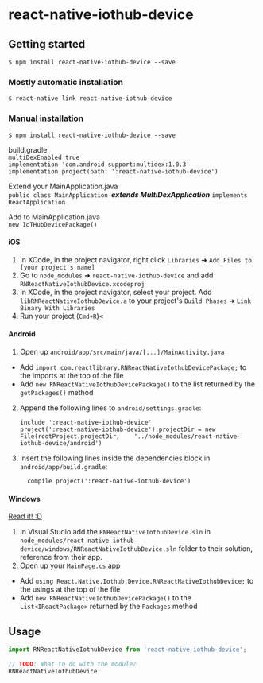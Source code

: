 
# react-native-iothub-device

## Getting started

`$ npm install react-native-iothub-device --save`

### Mostly automatic installation

`$ react-native link react-native-iothub-device`

### Manual installation

`$ npm install react-native-iothub-device --save`

build.gradle  
`multiDexEnabled true`  
`implementation 'com.android.support:multidex:1.0.3'`  
`implementation project(path: ':react-native-iothub-device')`


Extend your MainApplication.java  
`public class MainApplication `***extends MultiDexApplication*** `implements ReactApplication`

Add to MainApplication.java  
`new IoTHubDevicePackage()`



#### iOS

1. In XCode, in the project navigator, right click `Libraries` ➜ `Add Files to [your project's name]`
2. Go to `node_modules` ➜ `react-native-iothub-device` and add `RNReactNativeIothubDevice.xcodeproj`
3. In XCode, in the project navigator, select your project. Add `libRNReactNativeIothubDevice.a` to your project's `Build Phases` ➜ `Link Binary With Libraries`
4. Run your project (`Cmd+R`)<

#### Android

1. Open up `android/app/src/main/java/[...]/MainActivity.java`
  - Add `import com.reactlibrary.RNReactNativeIothubDevicePackage;` to the imports at the top of the file
  - Add `new RNReactNativeIothubDevicePackage()` to the list returned by the `getPackages()` method
2. Append the following lines to `android/settings.gradle`:
  	```
  	include ':react-native-iothub-device'
  	project(':react-native-iothub-device').projectDir = new File(rootProject.projectDir, 	'../node_modules/react-native-iothub-device/android')
  	```
3. Insert the following lines inside the dependencies block in `android/app/build.gradle`:
  	```
      compile project(':react-native-iothub-device')
  	```

#### Windows
[Read it! :D](https://github.com/ReactWindows/react-native)

1. In Visual Studio add the `RNReactNativeIothubDevice.sln` in `node_modules/react-native-iothub-device/windows/RNReactNativeIothubDevice.sln` folder to their solution, reference from their app.
2. Open up your `MainPage.cs` app
  - Add `using React.Native.Iothub.Device.RNReactNativeIothubDevice;` to the usings at the top of the file
  - Add `new RNReactNativeIothubDevicePackage()` to the `List<IReactPackage>` returned by the `Packages` method


## Usage
```javascript
import RNReactNativeIothubDevice from 'react-native-iothub-device';

// TODO: What to do with the module?
RNReactNativeIothubDevice;
```
  
